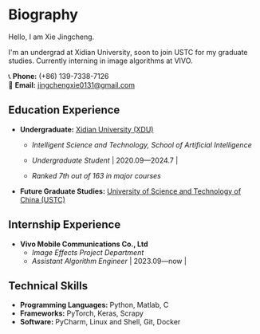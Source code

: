 # **Biography**

Hello, I am Xie Jingcheng.

I'm an undergrad at Xidian University, soon to join USTC for my graduate studies. Currently interning in image algorithms at VIVO.

📞 **Phone:** (+86) 139-7338-7126  
📧 **Email:** jingchengxie0131@gmail.com

## Education Experience

- **Undergraduate:** [Xidian University (XDU)](https://www.xidian.edu.cn/)

  - *Intelligent Science and Technology, School of Artificial Intelligence*  

  - *Undergraduate Student* | 2020.09—2024.7 |
  - *Ranked 7th out of 163 in major courses*

- **Future Graduate Studies:** [University of Science and Technology of China (USTC)](http://www.ustc.edu.cn/)

## Internship Experience

- **Vivo Mobile Communications Co., Ltd**
  - *Image Effects Project Department*
  - *Assistant Algorithm Engineer* | 2023.09—now |

## Technical Skills

- **Programming Languages:** Python, Matlab, C
- **Frameworks:** PyTorch, Keras, Scrapy
- **Software:** PyCharm, Linux and Shell, Git, Docker
